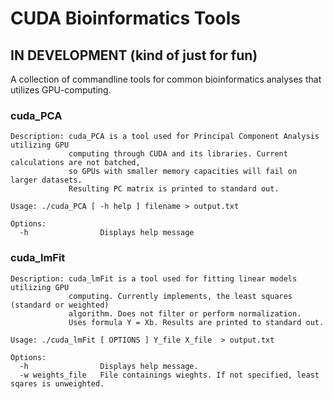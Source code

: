 # CUDA Bioinformatics Tools

## IN DEVELOPMENT (kind of just for fun)

A collection of commandline tools for common bioinformatics analyses that utilizes GPU-computing.


### cuda_PCA

```
Description: cuda_PCA is a tool used for Principal Component Analysis utilizing GPU 
             computing through CUDA and its libraries. Current calculations are not batched,
             so GPUs with smaller memory capacities will fail on larger datasets.
             Resulting PC matrix is printed to standard out.

Usage: ./cuda_PCA [ -h help ] filename > output.txt

Options:
  -h                Displays help message
```

### cuda_lmFit
```
Description: cuda_lmFit is a tool used for fitting linear models utilizing GPU
             computing. Currently implements, the least squares (standard or weighted) 
             algorithm. Does not filter or perform normalization. 
             Uses formula Y = Xb. Results are printed to standard out.

Usage: ./cuda_lmFit [ OPTIONS ] Y_file X_file  > output.txt

Options:
  -h                Displays help message.
  -w weights_file   File containings wieghts. If not specified, least sqares is unweighted.
```
